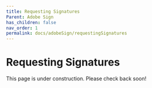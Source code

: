 ```yaml
---
title: Requesting Signatures
Parent: Adobe Sign
has_children: false
nav_order: 1
permalink: docs/adobeSign/requestingSignatures
---
```


# Requesting Signatures

This page is under construction. Please check back soon!
